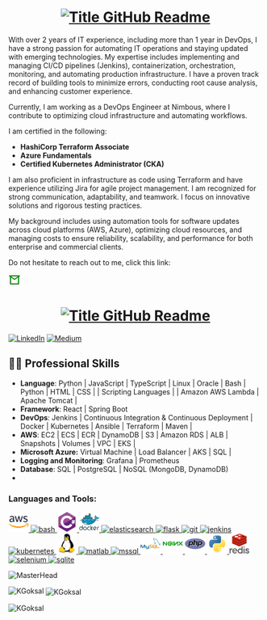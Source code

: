 <h1 style="text-align: center;"> 
  <a href="https://www.linkedin.com/in/kgoksal/" target="_blank"> 
    <img src="https://readme-typing-svg.herokuapp.com?font=Inter&weight=800&size=35&duration=3000&pause=500&multiline=true&width=650&height=140&lines=%24+whoami;Kadir+Goksal" alt="Title GitHub Readme" />
  </a> 
</h1> 

<p>With over 2 years of IT experience, including more than 1 year in DevOps, I have a strong passion for automating IT operations and staying updated with emerging technologies. My expertise includes implementing and managing CI/CD pipelines (Jenkins), containerization, orchestration, monitoring, and automating production infrastructure. I have a proven track record of building tools to minimize errors, conducting root cause analysis, and enhancing customer experience.</p>

<p>Currently, I am working as a DevOps Engineer at Nimbous, where I contribute to optimizing cloud infrastructure and automating workflows.</p>

<p>I am certified in the following:</p>
<ul>
  <li><strong>HashiCorp Terraform Associate</strong></li>
  <li><strong>Azure Fundamentals</strong></li>
  <li><strong>Certified Kubernetes Administrator (CKA)</strong></li>
</ul>

<p>I am also proficient in infrastructure as code using Terraform and have experience utilizing Jira for agile project management. I am recognized for strong communication, adaptability, and teamwork. I focus on innovative solutions and rigorous testing practices.</p>

<p>My background includes using automation tools for software updates across cloud platforms (AWS, Azure), optimizing cloud resources, and managing costs to ensure reliability, scalability, and performance for both enterprise and commercial clients.</p>

<p> Do not hesitate to reach out to me, click this link:</p>
<a href="mailto:abdulkadirgoksal@gmail.com">
  <svg xmlns="http://www.w3.org/2000/svg" width="24" height="24" viewBox="0 0 24 24" fill="none" stroke="green" stroke-width="2" stroke-linecap="round" stroke-linejoin="round" class="feather feather-mail">
    <path d="M4 4h16v16H4z"></path>
    <path d="M22 4l-10 7L2 4"></path>
  </svg>
</a>

<h1 style="text-align: center;">
  <a href="mailto:abdulkadirgoksal@gmail.com">
    <img src="https://readme-typing-svg.herokuapp.com?font=Inter&weight=800&size=35&duration=3000&pause=500&multiline=true&width=650&height=140&lines=%24+To+Reach+Out:;abdulkadirgoksal@gmail.com" alt="Title GitHub Readme" />
  </a>
</h1>

[![LinkedIn](https://img.shields.io/badge/LinkedIn-0077B5?style=for-the-badge&logo=linkedin&logoColor=white)](https://www.linkedin.com/in/kgoksal/)
[![Medium](https://img.shields.io/badge/Medium-000000?style=for-the-badge&logo=medium&logoColor=white)](https://medium.com/@KGoksal) 


## 👨‍💻 Professional Skills
- **Language**: Python | JavaScript | TypeScript | Linux | Oracle | Bash | Python | HTML | CSS | | Scripting Languages | | Amazon AWS Lambda | Apache Tomcat | 
- **Framework**: React | Spring Boot
- **DevOps**: Jenkins | Continuous Integration & Continuous Deployment | Docker | Kubernetes | Ansible | Terraform | Maven | 
- **AWS**: EC2 | ECS | ECR | DynamoDB | S3 | Amazon RDS | ALB | Snapshots | Volumes | VPC | EKS |
- **Microsoft Azure:** Virtual Machine | Load Balancer | AKS | SQL |
- **Logging and Monitoring**: Grafana | Prometheus
- **Database**: SQL | PostgreSQL | NoSQL (MongoDB, DynamoDB)
- 
<h3 align="left">Languages and Tools:</h3>
<p align="left"> <a href="https://aws.amazon.com" target="_blank" rel="noreferrer"> <img src="https://raw.githubusercontent.com/devicons/devicon/master/icons/amazonwebservices/amazonwebservices-original-wordmark.svg" alt="aws" width="40" height="40"/> </a> <a href="https://www.gnu.org/software/bash/" target="_blank" rel="noreferrer"> <img src="https://www.vectorlogo.zone/logos/gnu_bash/gnu_bash-icon.svg" alt="bash" width="40" height="40"/> </a> <a href="https://www.w3schools.com/cs/" target="_blank" rel="noreferrer"> <img src="https://raw.githubusercontent.com/devicons/devicon/master/icons/csharp/csharp-original.svg" alt="csharp" width="40" height="40"/> </a> <a href="https://www.docker.com/" target="_blank" rel="noreferrer"> <img src="https://raw.githubusercontent.com/devicons/devicon/master/icons/docker/docker-original-wordmark.svg" alt="docker" width="40" height="40"/> </a> <a href="https://www.elastic.co" target="_blank" rel="noreferrer"> <img src="https://www.vectorlogo.zone/logos/elastic/elastic-icon.svg" alt="elasticsearch" width="40" height="40"/> </a> <a href="https://flask.palletsprojects.com/" target="_blank" rel="noreferrer"> <img src="https://www.vectorlogo.zone/logos/pocoo_flask/pocoo_flask-icon.svg" alt="flask" width="40" height="40"/> </a> <a href="https://git-scm.com/" target="_blank" rel="noreferrer"> <img src="https://www.vectorlogo.zone/logos/git-scm/git-scm-icon.svg" alt="git" width="40" height="40"/> </a> <a href="https://www.jenkins.io" target="_blank" rel="noreferrer"> <img src="https://www.vectorlogo.zone/logos/jenkins/jenkins-icon.svg" alt="jenkins" width="40" height="40"/> </a> <a href="https://kubernetes.io" target="_blank" rel="noreferrer"> <img src="https://www.vectorlogo.zone/logos/kubernetes/kubernetes-icon.svg" alt="kubernetes" width="40" height="40"/> </a> <a href="https://www.linux.org/" target="_blank" rel="noreferrer"> <img src="https://raw.githubusercontent.com/devicons/devicon/master/icons/linux/linux-original.svg" alt="linux" width="40" height="40"/> </a> <a href="https://www.mathworks.com/" target="_blank" rel="noreferrer"> <img src="https://upload.wikimedia.org/wikipedia/commons/2/21/Matlab_Logo.png" alt="matlab" width="40" height="40"/> </a> <a href="https://www.microsoft.com/en-us/sql-server" target="_blank" rel="noreferrer"> <img src="https://www.svgrepo.com/show/303229/microsoft-sql-server-logo.svg" alt="mssql" width="40" height="40"/> </a> <a href="https://www.mysql.com/" target="_blank" rel="noreferrer"> <img src="https://raw.githubusercontent.com/devicons/devicon/master/icons/mysql/mysql-original-wordmark.svg" alt="mysql" width="40" height="40"/> </a> <a href="https://www.nginx.com" target="_blank" rel="noreferrer"> <img src="https://raw.githubusercontent.com/devicons/devicon/master/icons/nginx/nginx-original.svg" alt="nginx" width="40" height="40"/> </a> <a href="https://www.php.net" target="_blank" rel="noreferrer"> <img src="https://raw.githubusercontent.com/devicons/devicon/master/icons/php/php-original.svg" alt="php" width="40" height="40"/> </a> <a href="https://www.python.org" target="_blank" rel="noreferrer"> <img src="https://raw.githubusercontent.com/devicons/devicon/master/icons/python/python-original.svg" alt="python" width="40" height="40"/> </a> <a href="https://redis.io" target="_blank" rel="noreferrer"> <img src="https://raw.githubusercontent.com/devicons/devicon/master/icons/redis/redis-original-wordmark.svg" alt="redis" width="40" height="40"/> </a> <a href="https://www.selenium.dev" target="_blank" rel="noreferrer"> <img src="https://raw.githubusercontent.com/detain/svg-logos/780f25886640cef088af994181646db2f6b1a3f8/svg/selenium-logo.svg" alt="selenium" width="40" height="40"/> </a> <a href="https://www.sqlite.org/" target="_blank" rel="noreferrer"> <img src="https://www.vectorlogo.zone/logos/sqlite/sqlite-icon.svg" alt="sqlite" width="40" height="40"/> </a> </p>

![MasterHead](https://user-images.githubusercontent.com/74038190/212741999-016fddbd-617a-4448-8042-0ecf907aea25.gif)

<p><img align="left" src="https://github-readme-stats.vercel.app/api/top-langs?username=KGoksal&show_icons=true&locale=en&layout=compact" alt="KGoksal" /></p>

<p>&nbsp;<img align="center" src="https://github-readme-stats.vercel.app/api?username=KGoksal&show_icons=true&locale=en" alt="KGoksal" /></p>

<p><img align="center" src="https://github-readme-streak-stats.herokuapp.com/?user=KGoksal&" alt="KGoksal" /></p>

